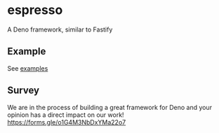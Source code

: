 # espresso

A Deno framework, similar to Fastify

## Example

See [examples](https://github.com/erfanium/espresso/tree/main/example)

## Survey 

We are in the process of building a great framework for Deno and your opinion has a direct impact on our work!
https://forms.gle/o1G4M3NbDxYMa22o7
